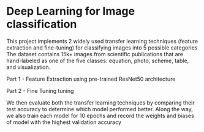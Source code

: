 # Deep Learning for Image classification

This project implements 2 widely used transfer learning techniques (feature extraction and fine-tuning) for classifying images into 5 possible categories
The dataset contains 15k+ images from scientific publications that are hand-labeled as one of the five classes: equation, photo, scheme, table, and visualization. 


Part 1	- Feature Extraction using pre-trained ResNet50 architecture

Part 2	- Fine Tuning tuning

We then evaluate both the transfer learning techniques by comparing their test accuracy to determine which model performed better.
Along the way, we also train each model for 10 epochs and record the weights and biases of model with the highest validation accuracy